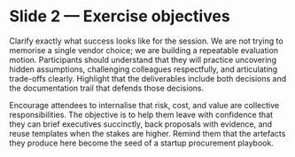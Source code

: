 # Slide 2 — Exercise objectives

Clarify exactly what success looks like for the session. We are not trying to memorise a single vendor choice; we are building a repeatable evaluation motion. Participants should understand that they will practice uncovering hidden assumptions, challenging colleagues respectfully, and articulating trade-offs clearly. Highlight that the deliverables include both decisions and the documentation trail that defends those decisions.

Encourage attendees to internalise that risk, cost, and value are collective responsibilities. The objective is to help them leave with confidence that they can brief executives succinctly, back proposals with evidence, and reuse templates when the stakes are higher. Remind them that the artefacts they produce here become the seed of a startup procurement playbook.
